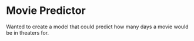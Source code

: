 # Movie Predictor

Wanted to create a model that could predict how many days a movie would be in theaters for.
